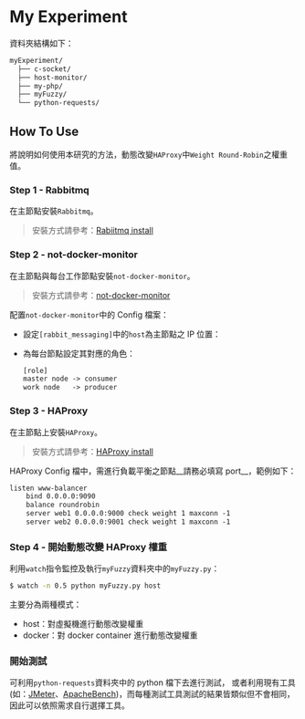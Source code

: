 # My Experiment

資料夾結構如下：
```txt
myExperiment/
  ├── c-socket/
  ├── host-monitor/
  ├── my-php/
  ├── myFuzzy/
  └── python-requests/
```

## How To Use

將說明如何使用本研究的方法，動態改變`HAProxy`中`Weight Round-Robin`之權重值。

### Step 1 - Rabbitmq

在主節點安裝`Rabbitmq`。

> 安裝方式請參考：[Rabiitmq install](https://gist.github.com/ellisMing/0919c7bf7c0bacc5e6b5e63ff665d3df)

### Step 2 - not-docker-monitor

在主節點與每台工作節點安裝`not-docker-monitor`。

> 安裝方式請參考：[not-docker-monitor](https://github.com/kairen/not-docker-monitor)

配置`not-docker-monitor`中的 Config 檔案：
* 設定`[rabbit_messaging]`中的`host`為主節點之 IP 位置：

* 為每台節點設定其對應的角色：
  ```txt
  [role]
  master node -> consumer
  work node   -> producer
  ```

### Step 3 - HAProxy

在主節點上安裝`HAProxy`。

> 安裝方式請參考：[HAProxy install](https://gist.github.com/ellisMing/f1fa4f236d041f55e3b4)

HAProxy Config 檔中，需進行負載平衡之節點__請務必填寫 port__，範例如下：
```txt
listen www-balancer
    bind 0.0.0.0:9090
    balance roundrobin
    server web1 0.0.0.0:9000 check weight 1 maxconn -1
    server web2 0.0.0.0:9001 check weight 1 maxconn -1
```

### Step 4 - 開始動態改變 HAProxy 權重

利用`watch`指令監控及執行`myFuzzy`資料夾中的`myFuzzy.py`：
```sh
$ watch -n 0.5 python myFuzzy.py host
```

主要分為兩種模式：
  * host：對虛擬機進行動態改變權重
  * docker：對 docker container 進行動態改變權重

### 開始測試

可利用`python-requests`資料夾中的 python 檔下去進行測試，
或者利用現有工具(如：[JMeter](http://jmeter.apache.org/)、[ApacheBench](https://httpd.apache.org/docs/2.4/programs/ab.html))，而每種測試工具測試的結果皆類似但不會相同，因此可以依照需求自行選擇工具。

